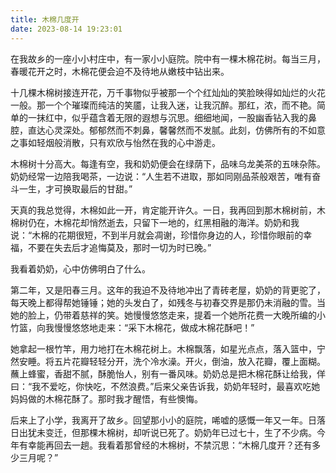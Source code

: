 ```yaml
---
title: 木棉几度开
date: 2023-08-14 19:23:01
---
```

<!-- wp:paragraph -->
<p>在我故乡的一座小小村庄中，有一家小小庭院。院中有一棵木棉花树。每当三月，春暖花开之时，木棉花便会迫不及待地从嫩枝中钻出来。</p>
<!-- /wp:paragraph -->

<!-- wp:paragraph -->
<p>十几棵木棉树接连开花，万千事物似乎被那一个个红灿灿的笑脸映得如灿烂的火花一般。那一个个璀璨而纯洁的笑靥，让我入迷，让我沉醉。那红，浓，而不艳。简单的一抹红中，似乎蕴含着无限的遐想与沉思。细细地闻，一股幽香钻入我的鼻腔，直达心灵深处。郁郁然而不刺鼻，馨馨然而不发腻。此刻，仿佛所有的不如意之事如轻烟般消散，只有欢欣与怡然在我的心中游走。</p>
<!-- /wp:paragraph -->

<!-- wp:paragraph -->
<p>木棉树十分高大。每逢有空，我和奶奶便会在绿荫下，品味乌龙美茶的五味杂陈。奶奶经常一边陪我喝茶，一边说：“人生若不进取，那如同刚品茶般艰苦，唯有奋斗一生，才可换取最后的甘甜。”</p>
<!-- /wp:paragraph -->

<!-- wp:paragraph -->
<p>天真的我总觉得，木棉如此一开，肯定能开许久。一日，我再回到那木棉树前，木棉树仍在，木棉花却悄然逝去，只留下一地的，红黑相融的海洋。奶奶和我说：“木棉的花期很短，不到半月就会凋谢，珍惜你身边的人，珍惜你眼前的幸福，不要在失去后才追悔莫及，那时一切为时已晚。”</p>
<!-- /wp:paragraph -->

<!-- wp:paragraph -->
<p>我看着奶奶，心中仿佛明白了什么。</p>
<!-- /wp:paragraph -->

<!-- wp:paragraph -->
<p>第二年，又是阳春三月。这年的我迫不及待地冲出了青砖老屋，奶奶的背更驼了，每天晚上都得帮她锤锤；她的头发白了，如残冬与初春交界是那仍未消融的雪。当她的脸上，仍带着慈祥的笑。她慢慢悠悠走来，提着一个她所花费一大晚所编的小竹篮，向我慢慢悠悠地走来：“采下木棉花，做成木棉花酥吧！”</p>
<!-- /wp:paragraph -->

<!-- wp:paragraph -->
<p>她拿起一根竹竿，用力地打在木棉花树上。木棉飘落，如星光点点，落入篮中，宁然安睡。将五片花瓣轻轻分开，洗个冷水澡。开火，倒油，放入花瓣，覆上面糊。蘸上蜂蜜，香甜不腻，酥脆怡人，别有一番风味。奶奶总是把木棉花酥让给我，佯曰：“我不爱吃，你快吃，不然浪费。”后来父亲告诉我，奶奶年轻时，最喜欢吃她妈妈做的木棉花酥了。那时我才醒悟，有些懊悔。</p>
<!-- /wp:paragraph -->

<!-- wp:paragraph -->
<p>后来上了小学，我离开了故乡。回望那小小的庭院，唏嘘的感慨一年又一年。日落日出犹未变迁，但那棵木棉树，却听说已死了。奶奶年已过七十，生了不少病。今年有幸能再回去一趟。我看着那曾经的木棉树，不禁沉思：“木棉几度开？还有多少三月呢？”</p>
<!-- /wp:paragraph -->
